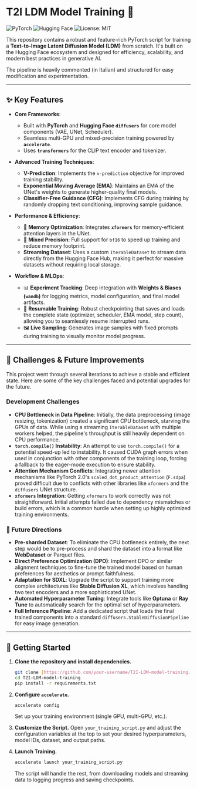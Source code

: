 # T2I LDM Model Training 🎨

![PyTorch](https://img.shields.io/badge/PyTorch-%23EE4C2C.svg?style=for-the-badge&logo=pytorch&logoColor=white)
![Hugging Face](https://img.shields.io/badge/%F0%9F%A4%97%20Hugging%20Face-blue?style=for-the-badge)
![License: MIT](https://img.shields.io/badge/License-MIT-yellow.svg?style=for-the-badge)

This repository contains a robust and feature-rich PyTorch script for training a **Text-to-Image Latent Diffusion Model (LDM)** from scratch. It's built on the Hugging Face ecosystem and designed for efficiency, scalability, and modern best practices in generative AI.

The pipeline is heavily commented (in Italian) and structured for easy modification and experimentation.

---

## ✨ Key Features

* **Core Frameworks**:
    * Built with **PyTorch** and **Hugging Face `diffusers`** for core model components (VAE, UNet, Scheduler).
    * Seamless multi-GPU and mixed-precision training powered by **`accelerate`**.
    * Uses **`transformers`** for the CLIP text encoder and tokenizer.

* **Advanced Training Techniques**:
    * **V-Prediction**: Implements the `v-prediction` objective for improved training stability.
    * **Exponential Moving Average (EMA)**: Maintains an EMA of the UNet's weights to generate higher-quality final models.
    * **Classifier-Free Guidance (CFG)**: Implements CFG during training by randomly dropping text conditioning, improving sample guidance.

* **Performance & Efficiency**:
    * 🚀 **Memory Optimization**: Integrates **`xformers`** for memory-efficient attention layers in the UNet.
    * 💾 **Mixed Precision**: Full support for `bf16` to speed up training and reduce memory footprint.
    * **Streaming Dataset**: Uses a custom `IterableDataset` to stream data directly from the Hugging Face Hub, making it perfect for massive datasets without requiring local storage.

* **Workflow & MLOps**:
    * 📊 **Experiment Tracking**: Deep integration with **Weights & Biases (`wandb`)** for logging metrics, model configuration, and final model artifacts.
    * 🔄 **Resumable Training**: Robust checkpointing that saves and loads the complete state (optimizer, scheduler, EMA model, step count), allowing you to seamlessly resume interrupted runs.
    * 🖼️ **Live Sampling**: Generates image samples with fixed prompts during training to visually monitor model progress.

---

## 🚧 Challenges & Future Improvements

This project went through several iterations to achieve a stable and efficient state. Here are some of the key challenges faced and potential upgrades for the future.

### Development Challenges

* **CPU Bottleneck in Data Pipeline**: Initially, the data preprocessing (image resizing, tokenization) created a significant CPU bottleneck, starving the GPUs of data. While using a streaming `IterableDataset` with multiple workers helped, the pipeline's throughput is still heavily dependent on CPU performance.
* **`torch.compile()` Instability**: An attempt to use `torch.compile()` for a potential speed-up led to instability. It caused CUDA graph errors when used in conjunction with other components of the training loop, forcing a fallback to the eager-mode execution to ensure stability.
* **Attention Mechanism Conflicts**: Integrating newer attention mechanisms like PyTorch 2.0's `scaled_dot_product_attention` (`F.sdpa`) proved difficult due to conflicts with other libraries like `xformers` and the `diffusers` UNet structure.
* **`xformers` Integration**: Getting `xformers` to work correctly was not straightforward. Initial attempts failed due to dependency mismatches or build errors, which is a common hurdle when setting up highly optimized training environments.

### 🌟 Future Directions

* **Pre-sharded Dataset**: To eliminate the CPU bottleneck entirely, the next step would be to pre-process and shard the dataset into a format like **WebDataset** or Parquet files.
* **Direct Preference Optimization (DPO)**: Implement DPO or similar alignment techniques to fine-tune the trained model based on human preferences for aesthetics or prompt faithfulness.
* **Adaptation for SDXL**: Upgrade the script to support training more complex architectures like **Stable Diffusion XL**, which involves handling two text encoders and a more sophisticated UNet.
* **Automated Hyperparameter Tuning**: Integrate tools like **Optuna** or **Ray Tune** to automatically search for the optimal set of hyperparameters.
* **Full Inference Pipeline**: Add a dedicated script that loads the final trained components into a standard `diffusers.StableDiffusionPipeline` for easy image generation.

---

## 🚀 Getting Started

1.  **Clone the repository and install dependencies.**
    ```bash
    git clone [https://github.com/your-username/T2I-LDM-model-training.git](https://github.com/your-username/T2I-LDM-model-training.git)
    cd T2I-LDM-model-training
    pip install -r requirements.txt
    ```

2.  **Configure `accelerate`.**
    ```bash
    accelerate config
    ```
    Set up your training environment (single GPU, multi-GPU, etc.).

3.  **Customize the Script.**
    Open `your_training_script.py` and adjust the configuration variables at the top to set your desired hyperparameters, model IDs, dataset, and output paths.

4.  **Launch Training.**
    ```bash
    accelerate launch your_training_script.py
    ```
    The script will handle the rest, from downloading models and streaming data to logging progress and saving checkpoints.

